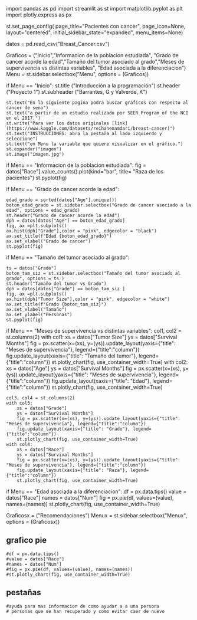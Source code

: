 import pandas as pd
import streamlit as st
import matplotlib.pyplot as plt
import plotly.express as px

st.set_page_config(
    page_title="Pacientes con cancer",
    page_icon=None,
    layout="centered",
    initial_sidebar_state="expanded",
    menu_items=None)


datos = pd.read_csv("Breast_Cancer.csv")

Graficos = ("Inicio","Informacion de la poblacion estudiada", "Grado de cancer acorde la edad","Tamaño del tumor asociado al grado","Meses de supervivencia vs distintas variables", "Edad asociada a la diferenciacion")
Menu = st.sidebar.selectbox("Menu", options = (Graficos))

  
if Menu == "Inicio":
    st.title ("Introducción a la programación")
    st.header ("Proyecto 1")
    st.subheader ("Barrantes, G y Valverde, K")

    st.text("En la siguiente pagina podra buscar graficos con respecto al cancer de seno")
    st.text("a partir de un estudio realizado por SEER Program of the NCI en el 2017.")
    st.write("Para ver los datos originales [link](https://www.kaggle.com/datasets/reihanenamdari/breast-cancer)")
    st.text("INSTRUCCIONES: abra la pestaña al lado izquierdo y seleccione")
    st.text("en Menu la variable que quiere visualizar en el gráfico.")
    st.expander("imagen")
    st.image("imagen.jpg")
if Menu == "Informacion de la poblacion estudiada":
    fig = datos["Race"].value_counts().plot(kind="bar",
                                      title= "Raza de los pacientes")
    st.pyplot(fig)
    
if Menu == "Grado de cancer acorde la edad":

    edad_grado = sorted(datos["Age"].unique())
    boton_edad_grado = st.sidebar.selectbox("Grado de cancer asociado a la edad", options = edad_grado)
    st.header("Grado de cancer acorde la edad")
    dph = datos[datos["Age"] == boton_edad_grado]
    fig, ax =plt.subplots()
    ax.hist(dph["Grade"],color = "pink", edgecolor = "black")
    ax.set_title(f"Edad {boton_edad_grado}")
    ax.set_xlabel("Grado de cancer")
    st.pyplot(fig)
if Menu == "Tamaño del tumor asociado al grado":

    ts = datos["Grade"]
    boton_tam_siz = st.sidebar.selectbox("Tamaño del tumor asociado al grado", options = ts )
    st.header("Tamaño del tumor vs Grado")
    dph = datos[datos["Grade"] == boton_tam_siz ]
    fig, ax =plt.subplots()
    ax.hist(dph["Tumor Size"],color = "pink", edgecolor = "white")
    ax.set_title(f"Grado {boton_tam_siz}")
    ax.set_xlabel("Tamaño")
    ax.set_ylabel("Personas")
    st.pyplot(fig)

if Menu == "Meses de supervivencia vs distintas variables":
    col1, col2 = st.columns(2)
    with col1:
        xs = datos["Tumor Size"]
        ys = datos["Survival Months"]
        fig = px.scatter(x=(xs), y=(ys)).update_layout(yaxis={"title": "Meses de supervivencia"}, legend={"title":"column"})
        fig.update_layout(xaxis={"title": "Tamaño del tumor"}, legend={"title":"column"})
        st.plotly_chart(fig, use_container_width=True)
    with col2:
        xs = datos["Age"]
        ys = datos["Survival Months"]
        fig = px.scatter(x=(xs), y=(ys)).update_layout(yaxis={"title": "Meses de supervivencia"}, legend={"title":"column"})
        fig.update_layout(xaxis={"title": "Edad"}, legend={"title":"column"})
        st.plotly_chart(fig, use_container_width=True)

    col3, col4 = st.columns(2)
    with col3:
        xs = datos["Grade"]
        ys = datos["Survival Months"]
        fig = px.scatter(x=(xs), y=(ys)).update_layout(yaxis={"title": "Meses de supervivencia"}, legend={"title":"column"})
        fig.update_layout(xaxis={"title": "Grado"}, legend={"title":"column"})
        st.plotly_chart(fig, use_container_width=True)
    with col4:
        xs = datos["Race"]
        ys = datos["Survival Months"]
        fig = px.scatter(x=(xs), y=(ys)).update_layout(yaxis={"title": "Meses de supervivencia"}, legend={"title":"column"})
        fig.update_layout(xaxis={"title": "Raza"}, legend={"title":"column"})
        st.plotly_chart(fig, use_container_width=True)
        
if Menu == "Edad asociada a la diferenciacion":
    df = px.data.tips()
    value = datos["Race"]
    names = datos["Num"]
    fig = px.pie(df, values=(value), names=(names))
    st.plotly_chart(fig, use_container_width=True)

Graficosx = ("Recomendaciones")
Menux = st.sidebar.selectbox("Menux", options = (Graficosx))


## grafico pie
    #df = px.data.tips()
    #value = datos["Race"]
    #names = datos["Num"]
    #fig = px.pie(df, values=(value), names=(names))
    #st.plotly_chart(fig, use_container_width=True)
## pestañas
    #ayuda para mas informacion de como ayudar a a una persona
    # personas que se han recuperado y como evitar caer de nuevo

    
